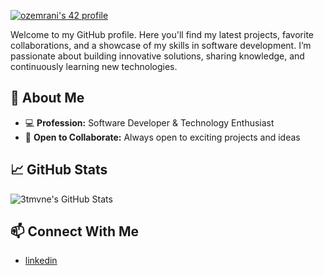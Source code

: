 [![ozemrani's 42 profile](https://42term.vercel.app/api/widget/student/ozemrani?theme=light)](https://42term.vercel.app)

Welcome to my GitHub profile. Here you'll find my latest projects, favorite collaborations, and a showcase of my skills in software development. I’m passionate about building innovative solutions, sharing knowledge, and continuously learning new technologies.

## 🚀 About Me
- 💻 **Profession:** Software Developer & Technology Enthusiast
- 🤝 **Open to Collaborate:** Always open to exciting projects and ideas

## 📈 GitHub Stats
![3tmvne's GitHub Stats](https://github-readme-stats.vercel.app/api?username=3tmvne&show_icons=true&hide_title=true&count_private=true&theme=github_dark)

## 📫 Connect With Me
- [linkedin](https://www.linkedin.com/in/othmane-zemrani-859b01265/)
